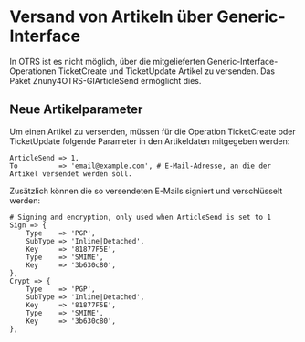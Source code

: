 # Versand von Artikeln über Generic-Interface
In OTRS ist es nicht möglich, über die mitgelieferten Generic-Interface-Operationen TicketCreate und TicketUpdate Artikel zu versenden.
Das Paket Znuny4OTRS-GIArticleSend ermöglicht dies.

## Neue Artikelparameter
Um einen Artikel zu versenden, müssen für die Operation TicketCreate oder TicketUpdate folgende Parameter in den Artikeldaten mitgegeben werden:

```
ArticleSend => 1,
To          => 'email@example.com', # E-Mail-Adresse, an die der Artikel versendet werden soll.
```

Zusätzlich können die so versendeten E-Mails signiert und verschlüsselt werden:

```
# Signing and encryption, only used when ArticleSend is set to 1
Sign => {
    Type    => 'PGP',
    SubType => 'Inline|Detached',
    Key     => '81877F5E',
    Type    => 'SMIME',
    Key     => '3b630c80',
},
Crypt => {
    Type    => 'PGP',
    SubType => 'Inline|Detached',
    Key     => '81877F5E',
    Type    => 'SMIME',
    Key     => '3b630c80',
},
```
